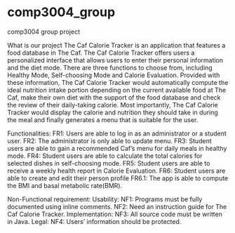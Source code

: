 # comp3004_group
comp3004 group project

What is our project
    The Caf Calorie Tracker is an application that features a food database in The Caf.
    The Caf Calorie Tracker offers users a personalized interface that allows users to enter their
    personal information and the diet mode. There are three functions to choose from, including
    Healthy Mode, Self-choosing Mode and Calorie Evaluation. Provided with these information,
    The Caf Calorie Tracker would automatically compute the ideal nutrition intake portion
    depending on the current available food at The Caf, make their own diet with the support of
    the food database and check the review of their daily-taking calorie. Most importantly, The
    Caf Calorie Tracker would display the calorie and nutrition they should take in during the
    meal and finally generates a menu that is suitable for the user.


Functionalities:
    FR1: Users are able to log in as an administrator or a student user.
    FR2: The administrator is only able to update menu.
    FR3: Student users are able to gain a recommended Caf’s menu for daily meals in
    healthy mode.
    FR4: Student users are able to calculate the total calories for selected dishes in
    self-choosing mode.
    FR5: Student users are able to receive a weekly health report in Calorie Evaluation.
    FR6: Student users are able to create and edit their person profile
    FR6.1: The app is able to compute the BMI and basal metabolic rate(BMR).
    
Non-Functional requirement:
    Usability:
    NF1: Programs must be fully documented using inline comments.
    NF2: Need an instruction guide for The Caf Calorie Tracker.
    Implementation:
    NF3: All source code must be written in Java.
    Legal:
    NF4: Users’ information should be protected.
